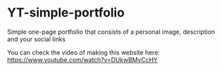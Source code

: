# YT-simple-portfolio
Simple one-page portfoilio that consists of a personal image, description and your social links

You can check the video of making this website here: https://www.youtube.com/watch?v=DUkwBMyCcHY
